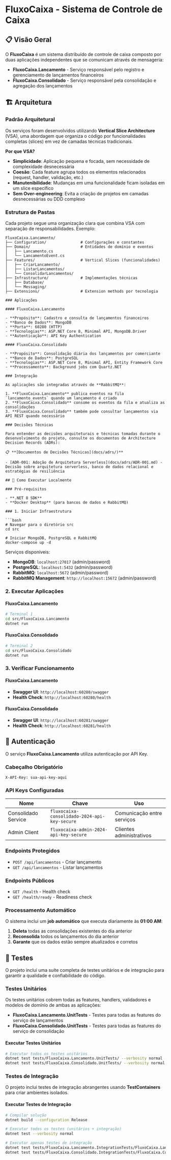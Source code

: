 # FluxoCaixa - Sistema de Controle de Caixa

## 📋 Visão Geral

O **FluxoCaixa** é um sistema distribuído de controle de caixa composto por duas aplicações independentes que se comunicam através de mensageria:

- **FluxoCaixa.Lancamento** - Serviço responsável pelo registro e gerenciamento de lançamentos financeiros
- **FluxoCaixa.Consolidado** - Serviço responsável pela consolidação e agregação dos lançamentos

## 🏗️ Arquitetura

### Padrão Arquitetural

Os serviços foram desenvolvidos utilizando **Vertical Slice Architecture** (VSA), uma abordagem que organiza o código por funcionalidades completas (slices) em vez de camadas técnicas tradicionais.

**Por que VSA?**

- **Simplicidade**: Aplicação pequena e focada, sem necessidade de complexidade desnecessária
- **Coesão**: Cada feature agrupa todos os elementos relacionados (request, handler, validação, etc.)
- **Manutenibilidade**: Mudanças em uma funcionalidade ficam isoladas em um slice específico
- **Sem Over-engineering**: Evita a criação de projetos em camadas desnecessárias ou DDD complexo

### Estrutura de Pastas

Cada projeto segue uma organização clara que combina VSA com separação de responsabilidades. Exemplo:

````
FluxoCaixa.Lancamento/
├── Configuration/               # Configurações e constantes
├── Domain/                      # Entidades de domínio e eventos
│   ├── Lancamento.cs
│   └── LancamentoEvent.cs
├── Features/                    # Vertical Slices (funcionalidades)
│   ├── CriarLancamento/
│   ├── ListarLancamentos/
│   └── ConsolidarLancamentos/
├── Infrastructure/              # Implementações técnicas
│   ├── Database/
│   └── Messaging/
├── Extensions/                  # Extension methods por tecnologia

### Aplicações

#### FluxoCaixa.Lancamento

- **Propósito**: Cadastro e consulta de lançamentos financeiros
- **Banco de Dados**: MongoDB
- **Porta**: 60280 (HTTP)
- **Tecnologias**: ASP.NET Core 8, Minimal API, MongoDB.Driver
- **Autenticação**: API Key Authentication

#### FluxoCaixa.Consolidado

- **Propósito**: Consolidação diária dos lançamentos por comerciante
- **Banco de Dados**: PostgreSQL
- **Tecnologias**: ASP.NET Core 8, Minimal API, Entity Framework Core
- **Processamento**: Background jobs com Quartz.NET

### Integração

As aplicações são integradas através de **RabbitMQ**:

1. **FluxoCaixa.Lancamento** publica eventos na fila `lancamento_events` quando um lançamento é criado
2. **FluxoCaixa.Consolidado** consome os eventos da fila e atualiza as consolidações
3. **FluxoCaixa.Consolidado** também pode consultar lançamentos via API REST quando necessário

### Decisões Técnicas

Para entender as decisões arquiteturais e técnicas tomadas durante o desenvolvimento do projeto, consulte os documentos de Architecture Decision Records (ADRs):

📋 **[Documentos de Decisões Técnicas](docs/adrs/)**

- [ADR-001: Adoção de Arquitetura Serverless](docs/adrs/ADR-001.md) - Decisão sobre arquitetura serverless, banco de dados relacional e estratégias de resiliência

## 🚀 Como Executar Localmente

### Pré-requisitos

- **.NET 8 SDK**
- **Docker Desktop** (para bancos de dados e RabbitMQ)

### 1. Iniciar Infraestrutura

```bash
# Navegar para o diretório src
cd src

# Iniciar MongoDB, PostgreSQL e RabbitMQ
docker-compose up -d
````

Serviços disponíveis:

- **MongoDB**: `localhost:27017` (admin/password)
- **PostgreSQL**: `localhost:5432` (admin/password)
- **RabbitMQ**: `localhost:5672` (admin/password)
- **RabbitMQ Management**: `http://localhost:15672` (admin/password)

### 2. Executar Aplicações

#### FluxoCaixa.Lancamento

```bash
# Terminal 1
cd src/FluxoCaixa.Lancamento
dotnet run
```

#### FluxoCaixa.Consolidado

```bash
# Terminal 2
cd src/FluxoCaixa.Consolidado
dotnet run
```

### 3. Verificar Funcionamento

#### FluxoCaixa.Lancamento

- **Swagger UI**: `http://localhost:60280/swagger`
- **Health Check**: `http://localhost:60280/health`

#### FluxoCaixa.Consolidado

- **Swagger UI**: `http://localhost:60281/swagger`
- **Health Check**: `http://localhost:60281/health`

## 🔐 Autenticação

O serviço **FluxoCaixa.Lancamento** utiliza autenticação por API Key.

### Cabeçalho Obrigatório

```http
X-API-Key: sua-api-key-aqui
```

### API Keys Configuradas

| Nome                | Chave                                        | Uso                        |
| ------------------- | -------------------------------------------- | -------------------------- |
| Consolidado Service | `fluxocaixa-consolidado-2024-api-key-secure` | Comunicação entre serviços |
| Admin Client        | `fluxocaixa-admin-2024-api-key-secure`       | Clientes administrativos   |

### Endpoints Protegidos

- `POST /api/lancamentos` - Criar lançamento
- `GET /api/lancamentos` - Listar lançamentos

### Endpoints Públicos

- `GET /health` - Health check
- `GET /health/ready` - Readiness check

### Processamento Automático

O sistema inclui um **job automático** que executa diariamente às **01:00 AM**:

1. **Deleta** todas as consolidações existentes do dia anterior
2. **Reconsolida** todos os lançamentos do dia anterior
3. **Garante** que os dados estão sempre atualizados e corretos

## 🧪 Testes

O projeto inclui uma suíte completa de testes unitários e de integração para garantir a qualidade e confiabilidade do código.

### Testes Unitários

Os testes unitários cobrem todas as features, handlers, validadores e modelos de domínio de ambas as aplicações:

- **FluxoCaixa.Lancamento.UnitTests** - Testes para todas as features do serviço de lançamentos
- **FluxoCaixa.Consolidado.UnitTests** - Testes para todas as features do serviço de consolidação

#### Executar Testes Unitários

```bash
# Executar todos os testes unitários
dotnet test tests/FluxoCaixa.Lancamento.UnitTests/ --verbosity normal
dotnet test tests/FluxoCaixa.Consolidado.UnitTests/ --verbosity normal
```

### Testes de Integração

O projeto inclui testes de integração abrangentes usando **TestContainers** para criar ambientes isolados.

#### Executar Testes de Integração

```bash
# Compilar solução
dotnet build --configuration Release

# Executar todos os testes (unitários + integração)
dotnet test --verbosity normal

# Executar apenas testes de integração
dotnet test tests/FluxoCaixa.Lancamento.IntegrationTests/FluxoCaixa.Lancamento.IntegrationTests.csproj --verbosity normal
dotnet test tests/FluxoCaixa.Consolidado.IntegrationTests/FluxoCaixa.Consolidado.IntegrationTests.csproj --verbosity normal
```
